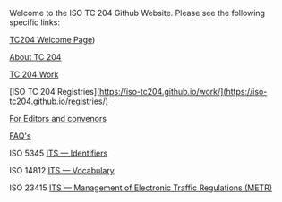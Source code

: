 Welcome to the ISO TC 204 Github Website. Please see the following specific links:

[TC204 Welcome Page](https://iso-tc204.github.io))

[About TC 204](https://iso-tc204.github.io/about/)

[TC 204 Work](https://iso-tc204.github.io/work/)

[ISO TC 204 Registries](https://iso-tc204.github.io/work/](https://iso-tc204.github.io/registries/)

[For Editors and convenors](https://github.com/ISO-TC204/ISO-TC204.github.io/wiki)

[FAQ's](https://iso-tc204.github.io/faq/)

ISO 5345 [ITS — Identifiers](https://iso-tc204.github.io/iso5345/)

ISO 14812 [ITS — Vocabulary](https://iso-tc204.github.io/iso14812/)

ISO 23415 [ITS — Management of Electronic Traffic Regulations (METR)](https://iso-tc204.github.io/iso24315/)
